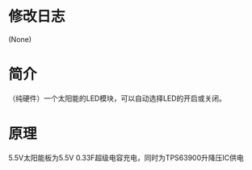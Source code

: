 # 修改日志
(None)

# 简介
（纯硬件）一个太阳能的LED模块，可以自动选择LED的开启或关闭。

# 原理
5.5V太阳能板为5.5V 0.33F超级电容充电，同时为TPS63900升降压IC供电
